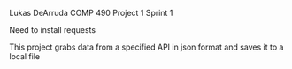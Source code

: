 Lukas DeArruda 
COMP 490 Project 1 Sprint 1

Need to install requests

This project grabs data from a specified API in json format and saves it to a local file

